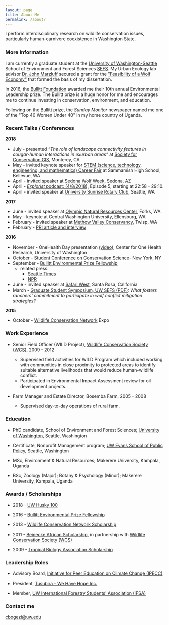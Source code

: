 ```yaml
---
layout: page
title: About Me
permalink: /about/
---
```


I perform interdisciplinary research on wildlife conservation issues, particularly human-carnivore coexistence in Washington State.

### More Information

I am currently a graduate student at the [University of Washington-Seattle](http:/www.uw.edu) School of Environment and Forest Sciences [SEFS](http://www.cfr.washington.edu/). My Urban Ecology lab advisor [Dr. John Marzluff](http://apps.sefs.uw.edu/Public/People/FacultyProfile.aspx?PID=10)  secured a grant for the ["Feasibility of a Wolf Economy"](https://reeis.usda.gov/web/crisprojectpages/0232727-feasibility-of-a-wolf-economy-for-washington.html) that formed the basis of my dissertation.

In 2016, the [Bullitt Foundation](http://www.bullitt.org) awarded me their 10th annual Environmental Leadership prize. The Bullitt prize is a huge honor for me and encourages me to continue investing in conservation, environment, and education.

Following on the Bullitt prize, the *Sunday Monitor* newspaper named me one of the "Top 40 Women Under 40" in my home country of Uganda.

### Recent Talks / Conferences
**2018**
- July - presented *“The role of landscape connectivity features in cougar-human interactions in exurban areas”* at [Society for Conservation GIS](https://www.scgis.org/), Monterey, CA
- May - invited keynote speaker for [STEM (science, technology, engineering, and mathematics) Career Fair](https://bsd405.org/sammamish/2018/05/stem-career-fair/) at Sammamish High School, Bellevue, WA
- April - invited speaker at [Sedona Wolf Week](https://www.planb.foundation/Speaker/79/Carol-Bogezi), Sedona, AZ
- April - [*Explorist* podcast: (4/8/2018),](https://www.theexplorist.com/episodes/theres-something-about-the-wolf) Episode 5, starting at 22:58 - 29:10.
- April - invited speaker at [University Sunrise Rotary Club](https://usrotary.org/carol-bogezi-human-carnivore-interaction-a-place-to-start/), Seattle, WA

**2017**
- June - invited speaker at [Olympic Natural Resources Center](http://www.onrc.washington.edu/), Forks, WA
- May - keynote at Central Washington University, Ellensburg, WA
- February - invited speaker at [Methow Valley Conservancy](http://www.methowarts.org/understanding-human-carnivore-interactions), Twisp, WA
- February - [PRI article and interview](https://www.pri.org/stories/2017-02-24/how-washington-ranchers-are-learning-cope-wolves-lessons-uganda)

**2016**
- November - OneHealth Day presentation [(video)](https://www.facebook.com/centerforonehealthresearch/videos/1311889112175747), Center for One Health Research, University of Washington     
- October - [Student Conference on Conservation Science](http://www.amnh.org/var/ezflow_site/storage/images/sccs-ny-2016-presentation-1/2547309-1-eng-US/sccs-ny-2016-presentation-1.jpg)- New York, NY
- September - [Bullitt Environmental Prize Fellowship](http://www.bullitt.org/2016/09/12/10th-bullitt-environmental-prize-recognizes-wildlife-conservation-leader/)
  - related press:
    - [Seattle Times](http://www.seattletimes.com/)
    - [NPR](http://www.npr.org)
- June - invited speaker at [Safari West](http://www.safariwest.com/), Santa Rosa, California
- March - [Graduate Student Symposium, UW SEFS (PDF)](http://www.sefs.washington.edu/academicPrograms/graduate/gssresources/program2016GSS.pdf):  *What fosters ranchers' commitment to participate in wolf conflict mitigation strategies?*

**2015**
- October - [Wildlife Conservation Network](http://www.wildnet.org) Expo

### Work Experience
- Senior Field Officer (WILD Project), [Wildlife Conservation Society (WCS)](https://www.wcs.org), 2009 - 2012
    - Supervised field activities for WILD Program which included working with communities in close proximity to protected areas to identify suitable alternative livelihoods that would reduce human-wildlife conflict.
    - Participated in Environmental Impact Assessment review for oil development projects.

- Farm Manager and Estate Director, Bosemba Farm, 2005 - 2008

  - Supervised day-to-day operations of rural farm.

### Education
- PhD candidate, School of Environment and Forest Sciences; [University of Washington](http://www.uw.edu/sefs), Seattle, Washington

- Certificate, Nonprofit Management program; [UW Evans School of Public Policy](https://evans.uw.edu/academic-programs/certificates-uw-graduate-students/nonprofit-management-certificate), Seattle, Washington

- MSc, Environment & Natural Resources; Makerere University, Kampala, Uganda

- BSc, Zoology (Major); Botany & Psychology (Minor); Makerere University, Kampala, Uganda


### Awards / Scholarships
- 2018 - [UW Husky 100](https://www.washington.edu/husky100/#name=carol-bogezi)

- 2016 - [Bullitt Environmental Prize Fellowship](http://www.bullitt.org/programs/environmental-fellowship/)

- 2013 - [Wildlife Conservation Network Scholarship](https://wildnet.org/what-we-do/scholarships)

- 2011 - [Beinecke African Scholarship](http://fdnweb.org/beinecke/scholarships/africa/), in partnership with [Wildlife Conservation Society (WCS)](https://www.wcs.org)

- 2009 - [Tropical Biology Association Scholarship](http://www.tropical-biology.org/)


### Leadership Roles
- Advisory Board, [Initiative for Peer Education on Climate Change (IPECC)](https://www.ipecc.org/about)

- President, [Tusubira - We Have Hope Inc.](http://www.tusubira.org/board/)

<!-- - Board Member, [Western Wildlife Outreach](http://www.westernwildlife.org)  -->

- Member, [UW International Forestry Students' Association (IFSA)](http://students.washington.edu/ifsa/members/ifsa-officers)

### Contact me
[cbogezi@uw.edu](mailto:cbogezi@uw.edu)
